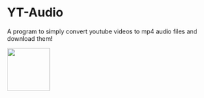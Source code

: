 # YT-Audio
A program to simply convert youtube videos to mp4 audio files and download them!

<img src="https://user-images.githubusercontent.com/40627412/155857194-ccb65463-81a3-447b-b71c-6329db4f742d.png" width="100">
